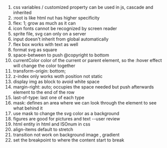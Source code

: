 1. css variables / customized property can be used in js, cascade and inherited
2. :root is like html nut has higher specificity
3. flex: 1; grow as much as it can
4. icon fonts cannot be recognized by screen reader
5. sprite file, svg can only on a server
6. input doesn't inherit from global automatically
7. flex box works with text as well
8. format svg as square
9. space-between to push @copyright to bottom
10. currentColor color of the current or parent element, so the :hover effect will change the color together
11. transform-origin: bottom;
12. z-index only works woth position not static
13. display img as block to avoid white space
14. margin-right: auto; occupies the space needed but push afterwards element to the end of the row
15. last-of-type: last one of each type
16. mask: defines an area where we can look through the element to see what behind it
17. use mask to change the svg color as a background
18. figures are good for pictures and text --user review
19. html entity in html and ISOnum in css
20. align-items default to stretch
21. transition not work on background image , gradient
22. set the breakpoint to where the content start to break